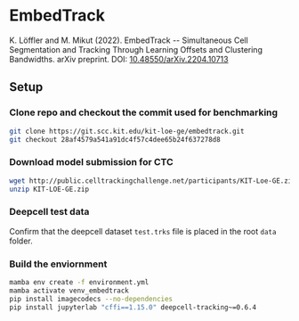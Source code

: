 # EmbedTrack

K. Löffler and M. Mikut (2022). EmbedTrack -- Simultaneous Cell Segmentation and Tracking Through Learning Offsets and Clustering Bandwidths. arXiv preprint. DOI: [10.48550/arXiv.2204.10713](https://doi.org/10.48550/arXiv.2204.10713)

## Setup

### Clone repo and checkout the commit used for benchmarking
```bash
git clone https://git.scc.kit.edu/kit-loe-ge/embedtrack.git
git checkout 28af4579a541a91dc4f57c4dee65b24f637278d8
```

### Download model submission for CTC
```bash
wget http://public.celltrackingchallenge.net/participants/KIT-Loe-GE.zip
unzip KIT-LOE-GE.zip
```

### Deepcell test data
Confirm that the deepcell dataset `test.trks` file is placed in the root `data` folder.

### Build the enviornment
```bash
mamba env create -f environment.yml
mamba activate venv_embedtrack
pip install imagecodecs --no-dependencies
pip install jupyterlab "cffi==1.15.0" deepcell-tracking~=0.6.4
```